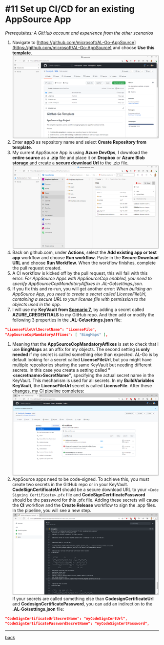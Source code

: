# #11 Set up CI/CD for an existing AppSource App
*Prerequisites: A GitHub account and experience from the other scenarios*
1. Navigate to [https://github.com/microsoft/AL-Go-AppSource](https://github.com/microsoft/AL-Go-AppSource) and choose **Use this template**.
![Use this template](images/11a.png)
1. Enter **app3** as repository name and select **Create Repository from template**.
1. My current AppSource App is using **Azure DevOps**, I download the **entire source** as a **.zip** file and place it on **Dropbox** or **Azure Blob storage** and create a **secure download Url** to the .zip file.
![Create Zip Url](images/11b.png)
1. Back on github.com, under **Actions**, select the **Add existing app or test app** workflow and choose **Run workflow**. Paste in the **Secure Download URL** and choose **Run Workflow**. When the workflow finishes, complete the pull request created.
1. A CI workflow is kicked off by the pull request, this will fail with this error: *For AppSource Apps with AppSourceCop enabled, you need to specify AppSourceCopMandatoryAffixes in .AL-Go\settings.json.*
1. If you fix this and re-run, you will get another error: *When building an AppSource App, you need to create a secret called LicenseFileUrl, containing a secure URL to your license file with permission to the objects used in the app*.
1. I will use my **KeyVault from [Scenario 7](UseAzureKeyVault.md)**, by adding a secret called **AZURE_CREDENTIALS** to my GitHub repo. And then add or modify the following 3 properties in the **.AL-Go\settings.json** file:
```json
"LicenseFileUrlSecretName": "LicenseFile",
"AppSourceCopMandatoryAffixes": [ "BingMaps" ],
```
1. Meaning that the **AppSourceCopMandatoryAffixes** is set to check that I use **BingMaps** as an affix for my objects. The second setting **is only needed** if my secret is called something else than expected. AL-Go is by default looking for a secret called **LicenseFileUrl**, but you might have multiple repositories sharing the same KeyVault but needing different secrets. In this case you create a setting called **"\<secretname\>SecretName"**, specifying the actual secret name in the KeyVault. This mechanism is used for all secrets. In my **BuildVariables KeyVault**, the **LicenseFileUrl** secret is called **LicenseFile**. After these changes, my CI pipeline completes:
![Pipeline](images/11c.png)
1. AppSource apps need to be code-signed. To achieve this, you must create two secrets in the GitHub repo or in your KeyVault. **CodeSignCertificateUrl** should be a secure download URL to your `<Code Signing Certificate>.pfx` file and **CodeSignCertificatePassword** should be the password for this .pfx file. Adding these secrets will cause the **CI** workflow and the **Create Release** workflow to sign the .app files. In the pipeline, you will see a new step.
![Signing App](images/11d.png)
If your secrets are called something else than **CodesignCertificateUrl** and **CodesignCertificatePassword**, you can add an indirection to the **.AL-Go\settings.json** file:
```json
"CodeSignCertificateUrlSecretName": "myCodeSignCertUrl",
"CodeSignCertificatePasswordSecretName": "myCodeSignCertPassword",
```

---
[back](../README.md)

